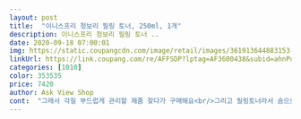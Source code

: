 ```yaml
---
layout: post 
title:  "이니스프리 청보리 필링 토너, 250ml, 1개" 
description: 이니스프리 청보리 필링 토너 ..
date: 2020-09-18 07:00:01 
img: https://static.coupangcdn.com/image/retail/images/361913644883153-879868ff-a280-4ca5-b988-77cbc955e948.jpg 
linkUrl: https://link.coupang.com/re/AFFSDP?lptag=AF3600438&subid=ahnPublicAsk&pageKey=271567654&itemId=853954183&vendorItemId=5168081053&traceid=V0-113-7e28883dc6c5c759 
categories: [1010] 
color: 353535 
price: 7420 
author: Ask View Shop 
cont:  "그래서 각질 부드럽게 관리할 제품 찾다가 구매해요<br/>그리고 필링토너라서 솜으로 닦아내는 것만 되나 싶었는데 설명 읽어보니까 여러번 덧발라도 되는거라서 좋네요<br/>딴 후기 보니까 속 마개는 매장에서 파는 것도 없다길래 마음놓고 쓰려고요<br/>민감성이라 걱정했는데 첫날 사용하고 특별한 일은 없네요<br/>부담없이 아침저녁으로 사용하기 좋네요<br/>아 청보리 필링젤도 써봤는데 그것도 괜찮음<br/>요즘 마스크 때문에 입주변 여드름과 각질이... <br/>.<br/>ㅠㅠ<br/>욕실에 욕세럼 두고 메이크업 지우고 나서 바르는데 각질제거 효과가 있기는 있지만 따갑기도 하고... <br/> ㅠㅠ 언제까지 이 짓을 해야하나... <br/> 왜냐하면 진짜 할 때뿐이거든요.<br/> 금방은 각질이 제거된 느낌인데 다음날 되면 또 각질층이 생기는 것 같아요.<br/><br/>이 토너는 건성피부는 아침에 세안대신으로 쓸 수 있다고 하는데 지금 개기름이 왕성한 제 피부에도 그런식으로 사용했더니... <br/> 뭔가 뽀드득은 아닌데 살짝 예전 피부로 돌아가고 있다는 생각이 듭니다.<br/> 청보리를 발효시켜서 천연유래의 각질제거 성분이라는데 뭔가 자극도 없으면서 촉촉(이건 히알루론산이 있어서)해요.<br/><br/>이거 다 쓰면 에뛰드 순정토너도 써보려고요<br/>좋은 것 같아요.<br/> 항상 각질과 개기름으로 고생중입니다.<br/> 근데 저는 세안을 완전 깨끗이 하는 걸 좋아해요... <br/> 원래는 건성에 가까운 피부였고 티존에만 피지가 좀 올라왔는데 작년에 인스턴트를 많이 먹고 피부가 뒤집어진 이후로... <br/> 여드름, 각질, 개기름으로 고생하고 있어요.<br/> 원래는 노세범 파우더 같은 걸 바르면 찢어질 것 같았는데 요즘은 노세범 파우더가 없으면 살 수가 없어요(그만큼 피지분비가 심하게 많아졌다는 소리겠죠)<br/>진짜 깔끔 개운 촉촉 그 자체임<br/>청보리 토너 써보고 효과있으면 인증후기 남길게요.<br/> 면포가 싹 사라지고 다시 그전의 피부로 돌아갈 수만 있다면 ㅜㅜ<br/>팍팍 발라야지 ㅋㅋㅋ<br/>향도 거의 없고<br/>향도 없고 너무 좋아요<br/>" 
---
```

